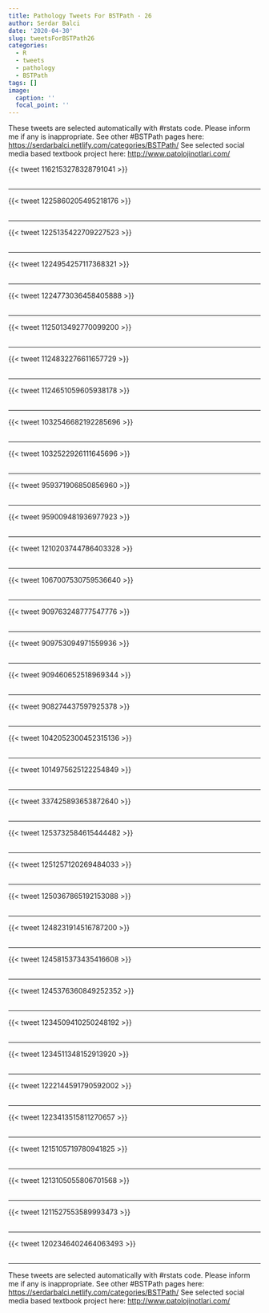 ```yaml
---
title: Pathology Tweets For BSTPath - 26
author: Serdar Balci
date: '2020-04-30'
slug: tweetsForBSTPath26
categories:
  - R
  - tweets
  - pathology
  - BSTPath
tags: []
image:
  caption: ''
  focal_point: ''
---
```



These tweets are selected automatically with #rstats code. Please inform me if any is inappropriate.
See other #BSTPath pages here: https://serdarbalci.netlify.com/categories/BSTPath/ 
See selected social media based textbook project here: http://www.patolojinotlari.com/

{{< tweet 1162153278328791041 >}}
<br>
<br>
<hr>
{{< tweet 1225860205495218176 >}}
<br>
<br>
<hr>
{{< tweet 1225135422709227523 >}}
<br>
<br>
<hr>
{{< tweet 1224954257117368321 >}}
<br>
<br>
<hr>
{{< tweet 1224773036458405888 >}}
<br>
<br>
<hr>
{{< tweet 1125013492770099200 >}}
<br>
<br>
<hr>
{{< tweet 1124832276611657729 >}}
<br>
<br>
<hr>
{{< tweet 1124651059605938178 >}}
<br>
<br>
<hr>
{{< tweet 1032546682192285696 >}}
<br>
<br>
<hr>
{{< tweet 1032522926111645696 >}}
<br>
<br>
<hr>
{{< tweet 959371906850856960 >}}
<br>
<br>
<hr>
{{< tweet 959009481936977923 >}}
<br>
<br>
<hr>
{{< tweet 1210203744786403328 >}}
<br>
<br>
<hr>
{{< tweet 1067007530759536640 >}}
<br>
<br>
<hr>
{{< tweet 909763248777547776 >}}
<br>
<br>
<hr>
{{< tweet 909753094971559936 >}}
<br>
<br>
<hr>
{{< tweet 909460652518969344 >}}
<br>
<br>
<hr>
{{< tweet 908274437597925378 >}}
<br>
<br>
<hr>
{{< tweet 1042052300452315136 >}}
<br>
<br>
<hr>
{{< tweet 1014975625122254849 >}}
<br>
<br>
<hr>
{{< tweet 337425893653872640 >}}
<br>
<br>
<hr>
{{< tweet 1253732584615444482 >}}
<br>
<br>
<hr>
{{< tweet 1251257120269484033 >}}
<br>
<br>
<hr>
{{< tweet 1250367865192153088 >}}
<br>
<br>
<hr>
{{< tweet 1248231914516787200 >}}
<br>
<br>
<hr>
{{< tweet 1245815373435416608 >}}
<br>
<br>
<hr>
{{< tweet 1245376360849252352 >}}
<br>
<br>
<hr>
{{< tweet 1234509410250248192 >}}
<br>
<br>
<hr>
{{< tweet 1234511348152913920 >}}
<br>
<br>
<hr>
{{< tweet 1222144591790592002 >}}
<br>
<br>
<hr>
{{< tweet 1223413515811270657 >}}
<br>
<br>
<hr>
{{< tweet 1215105719780941825 >}}
<br>
<br>
<hr>
{{< tweet 1213105055806701568 >}}
<br>
<br>
<hr>
{{< tweet 1211527553589993473 >}}
<br>
<br>
<hr>
{{< tweet 1202346402464063493 >}}
<br>
<br>
<hr>


These tweets are selected automatically with #rstats code. Please inform me if any is inappropriate.
See other #BSTPath pages here: https://serdarbalci.netlify.com/categories/BSTPath/ 
See selected social media based textbook project here: http://www.patolojinotlari.com/
